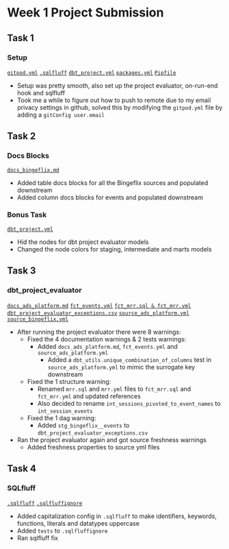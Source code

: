 # Week 1 Project Submission

## Task 1

### Setup

[`gitpod.yml`](https://github.com/rrailton/course_advanced_dbt/blob/main/.gitpod.yml)
[`.sqlfluff`](https://github.com/rrailton/course_advanced_dbt/blob/main/.sqlfluff)
[`dbt_project.yml`](https://github.com/rrailton/course_advanced_dbt/blob/main/dbt_project.yml)
[`packages.yml`](https://github.com/rrailton/course_advanced_dbt/blob/main/packages.yml)
[`Pipfile`](https://github.com/rrailton/course_advanced_dbt/blob/main/Pipfile)

- Setup was pretty smooth, also set up the project evaluator, on-run-end hook and sqlfluff
- Took me a while to figure out how to push to remote due to my email privacy settings in github, solved this by modifying the `gitpod.yml` file by adding a `gitConfig user.email`

## Task 2

### Docs Blocks

[`docs_bingeflix.md`](https://github.com/rrailton/course_advanced_dbt/blob/main/models/docs/docs_bingeflix.md)

- Added table docs blocks for all the Bingeflix sources and populated downstream
- Added column docs blocks for events and populated downstream

### Bonus Task

[`dbt_project.yml`](https://github.com/rrailton/course_advanced_dbt/blob/main/dbt_project.yml)

- Hid the nodes for dbt project evaluator models
- Changed the node colors for staging, intermediate and marts models

## Task 3

### dbt_project_evaluator

[`docs_ads_platform.md`](https://github.com/rrailton/course_advanced_dbt/blob/main/models/docs/docs_ads_platform.md)
[`fct_events.yml`](https://github.com/rrailton/course_advanced_dbt/blob/main/models/marts/core/fct_events.yml)
[`fct_mrr.sql & fct_mrr.yml`](https://github.com/rrailton/course_advanced_dbt/tree/main/models/marts/finance)
[`dbt_project_evaluator_exceptions.csv`](https://github.com/rrailton/course_advanced_dbt/blob/main/seeds/dbt_project_evaluator_exceptions.csv)
[`source_ads_platform.yml`](https://github.com/rrailton/course_advanced_dbt/blob/main/models/staging/ads_platform/source_ads_platform.yml)
[`source_bingeflix.yml`](https://github.com/rrailton/course_advanced_dbt/blob/main/models/staging/bingeflix/source_bingeflix.yml)

- After running the project evaluator there were 8 warnings:
  - Fixed the 4 documentation warnings & 2 tests warnings:
    - Added `docs_ads_platform.md`, `fct_events.yml` and `source_ads_platform.yml`
      - Added a `dbt_utils.unique_combination_of_columns` test in `source_ads_platform.yml` to mimic the surrogate key downstream
  - Fixed the 1 structure warning:
    - Renamed `mrr.sql` and `mrr.yml` files to `fct_mrr.sql` and `fct_mrr.yml` and updated references
    - Also decided to rename `int_sessions_pivoted_to_event_names` to `int_session_events`
  - Fixed the 1 dag warning:
    - Added `stg_bingeflix__events` to `dbt_project_evaluator_exceptions.csv`
- Ran the project evaluator again and got source freshness warnings
  - Added freshness properties to source yml files

## Task 4

### SQLfluff

[`.sqlfluff`](https://github.com/rrailton/course_advanced_dbt/blob/main/.sqlfluff)
[`.sqlfluffignore`](https://github.com/rrailton/course_advanced_dbt/blob/main/.sqlfluffignore)

- Added capitalization config in `.sqlfluff` to make identifiers, keywords, functions, literals and datatypes uppercase
- Added `tests` to `.sqlfluffignore`
- Ran sqlfluff fix

